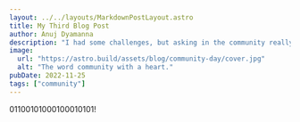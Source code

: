 ```yaml
---
layout: ../../layouts/MarkdownPostLayout.astro
title: My Third Blog Post
author: Anuj Dyamanna
description: "I had some challenges, but asking in the community really helped!"
image:
  url: "https://astro.build/assets/blog/community-day/cover.jpg"
  alt: "The word community with a heart."
pubDate: 2022-11-25
tags: ["community"]
---
```


01100101000100010101!
